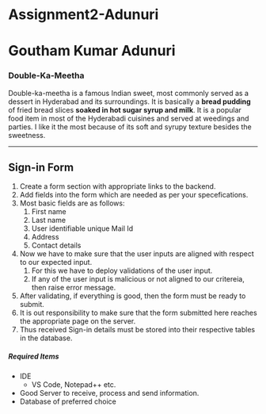 # Assignment2-Adunuri

# Goutham Kumar Adunuri
### Double\-Ka\-Meetha

Double\-ka\-meetha is a famous Indian sweet, most commonly served as a dessert in Hyderabad and its surroundings. It is basically a **bread pudding** of fried bread slices **soaked in hot sugar syrup and milk**. It is a popular food item in most of the Hyderabadi cuisines and served at weedings and parties. I like it the most because of its soft and syrupy texture besides the sweetness.

----

## Sign\-in Form
1. Create a form section with appropriate links to the backend.
2. Add fields into the form which are needed as per your specefications.
3. Most basic fields are as follows\:
    1. First name
    2. Last name
    3. User identifiable unique Mail Id
    4. Address
    5. Contact details
4. Now we have to make sure that the user inputs are aligned with respect to our expected input.
    1. For this we have to deploy validations of the user input.
    2. If any of the user input is malicious or not aligned to our critereia, then raise error message.
5. After validating, if everything is good, then the form must be ready to submit.
6. It is out responsibility to make sure that the form submitted here reaches the appropriate page on the server.
7. Thus received Sign\-in details must be stored into their respective tables in the database.

##### Required Items
* IDE
    * VS Code, Notepad\+\+ etc.
* Good Server to receive, process and send information.
* Database of preferred choice
